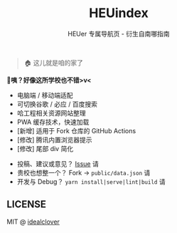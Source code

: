 <h1 align="center">HEUindex</h1>

<div align="center">

HEUer 专属导航页 - 衍生自南哪指南

</div></br>


> 🏠 这儿就是咱的家了

**🤣咦？好像这所学校也不错>v<**

* 电脑端 / 移动端适配
* 可切换谷歌 / 必应 / 百度搜索
* 哈工程相关资源网站整理
* PWA 缓存技术，快速加载
* [新增] 适用于 Fork 仓库的 GitHub Actions
* [修改] 腾讯内置浏览器提示
* [修改] 尾部 div 简化

 - 投稿、建议或意见？ [Issue](https://gitee.com/TingleDev/HEU-Index/issues/new) 请
 - 贵校也想整一个？ Fork -> `public/data.json` 请
 - 开发与 Debug？ `yarn install|serve|lint|build` 请

## LICENSE

MIT @ [idealclover](https://github.com/idealclover)
